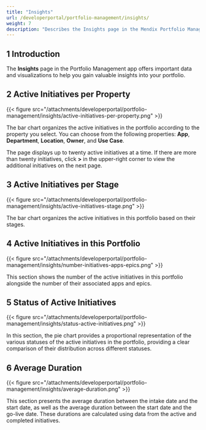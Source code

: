 ```yaml
---
title: "Insights"
url: /developerportal/portfolio-management/insights/
weight: 7
description: "Describes the Insights page in the Mendix Portfolio Management app."
---
```


## 1 Introduction

The **Insights** page in the Portfolio Management app offers important data and visualizations to help you gain valuable insights into your portfolio.

## 2 Active Initiatives per Property

{{< figure src="/attachments/developerportal/portfolio-management/insights/active-initiatives-per-property.png" >}}

The bar chart organizes the active initiatives in the portfolio according to the property you select. You can choose from the following properties: **App**, **Department**, **Location**, **Owner**, and **Use Case**. 

The page displays up to twenty active initiatives at a time. If there are more than twenty initiatives, click **>** in the upper-right corner to view the additional initiatives on the next page.

## 3 Active Initiatives per Stage

{{< figure src="/attachments/developerportal/portfolio-management/insights/active-initiatives-stage.png" >}}

The bar chart organizes the active initiatives in this portfolio based on their stages.

## 4 Active Initiatives in this Portfolio

{{< figure src="/attachments/developerportal/portfolio-management/insights/number-initiatives-apps-epics.png" >}}

This section shows the number of the active initiatives in this portfolio alongside the number of their associated apps and epics.

## 5 Status of Active Initiatives

{{< figure src="/attachments/developerportal/portfolio-management/insights/status-active-initiatives.png" >}}

In this section, the pie chart provides a proportional representation of the various statuses of the active initiatives in the portfolio, providing a clear comparison of their distribution across different statuses.

## 6 Average Duration

{{< figure src="/attachments/developerportal/portfolio-management/insights/average-duration.png" >}}

This section presents the average duration between the intake date and the start date, as well as the average duration between the start date and the go-live date. These durations are calculated using data from the active and completed initiatives.
